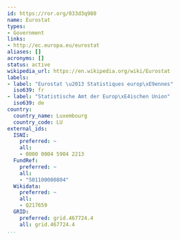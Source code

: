 ```yaml
---
id: https://ror.org/033d3q980
name: Eurostat
types:
- Government
links:
- http://ec.europa.eu/eurostat
aliases: []
acronyms: []
status: active
wikipedia_url: https://en.wikipedia.org/wiki/Eurostat
labels:
- label: "Eurostat \u2013 Statistiques europ\xE9ennes"
  iso639: fr
- label: "Statistische Amt der Europ\xE4ischen Union"
  iso639: de
country:
  country_name: Luxembourg
  country_code: LU
external_ids:
  ISNI:
    preferred: ~
    all:
    - 0000 0004 5904 2213
  FundRef:
    preferred: ~
    all:
    - "501100000804"
  Wikidata:
    preferred: ~
    all:
    - Q217659
  GRID:
    preferred: grid.467724.4
    all: grid.467724.4
...
```

